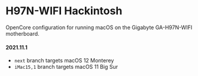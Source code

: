# H97N-WIFI Hackintosh

OpenCore configuration for running macOS on the Gigabyte GA-H97N-WIFI motherboard.

#### 2021.11.1

- `next` branch targets macOS 12 Monterey
- `iMac15,1` branch targets macOS 11 Big Sur
